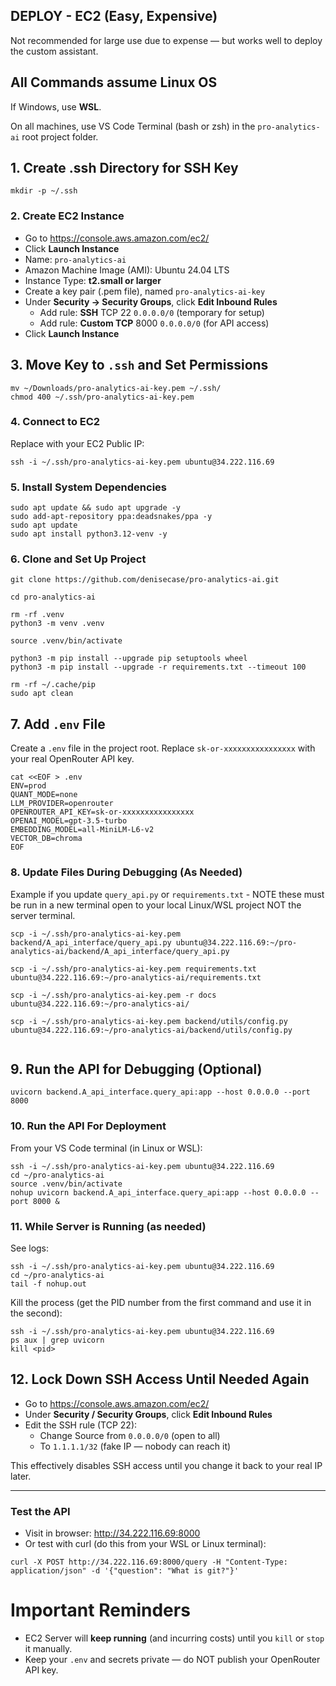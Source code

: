 ## DEPLOY - EC2 (Easy, Expensive)

Not recommended for large use due to expense — but works well to deploy the custom assistant.

## All Commands assume Linux OS

If Windows, use **WSL**. 

On all machines, use VS Code Terminal (bash or zsh) in the `pro-analytics-ai` root project folder.



## 1. Create .ssh Directory for SSH Key

```shell
mkdir -p ~/.ssh
```

### 2. Create EC2 Instance

- Go to <https://console.aws.amazon.com/ec2/>
- Click **Launch Instance**
- Name: `pro-analytics-ai`
- Amazon Machine Image (AMI): Ubuntu 24.04 LTS
- Instance Type: **t2.small or larger**
- Create a key pair (.pem file), named `pro-analytics-ai-key`
- Under **Security → Security Groups**, click **Edit Inbound Rules**
  - Add rule: **SSH** TCP 22 `0.0.0.0/0` (temporary for setup)
  - Add rule: **Custom TCP** 8000 `0.0.0.0/0` (for API access)
- Click **Launch Instance**

## 3. Move Key to `.ssh` and Set Permissions

```shell
mv ~/Downloads/pro-analytics-ai-key.pem ~/.ssh/
chmod 400 ~/.ssh/pro-analytics-ai-key.pem
```

### 4. Connect to EC2

Replace with your EC2 Public IP:

```shell
ssh -i ~/.ssh/pro-analytics-ai-key.pem ubuntu@34.222.116.69
```

### 5. Install System Dependencies

```shell
sudo apt update && sudo apt upgrade -y 
sudo add-apt-repository ppa:deadsnakes/ppa -y
sudo apt update
sudo apt install python3.12-venv -y
```

### 6. Clone and Set Up Project

```shell
git clone https://github.com/denisecase/pro-analytics-ai.git  

cd pro-analytics-ai

rm -rf .venv
python3 -m venv .venv  

source .venv/bin/activate 

python3 -m pip install --upgrade pip setuptools wheel
python3 -m pip install --upgrade -r requirements.txt --timeout 100

rm -rf ~/.cache/pip
sudo apt clean
```

## 7. Add `.env` File

Create a `.env` file in the project root. 
Replace `sk-or-xxxxxxxxxxxxxxxx` with your real OpenRouter API key.

```shell
cat <<EOF > .env
ENV=prod
QUANT_MODE=none
LLM_PROVIDER=openrouter
OPENROUTER_API_KEY=sk-or-xxxxxxxxxxxxxxxx
OPENAI_MODEL=gpt-3.5-turbo
EMBEDDING_MODEL=all-MiniLM-L6-v2
VECTOR_DB=chroma
EOF
```


### 8. Update Files During Debugging (As Needed)

Example if you update `query_api.py` or `requirements.txt` - NOTE these must be run in a new terminal open to your local Linux/WSL project NOT the server terminal. 

```shell
scp -i ~/.ssh/pro-analytics-ai-key.pem backend/A_api_interface/query_api.py ubuntu@34.222.116.69:~/pro-analytics-ai/backend/A_api_interface/query_api.py

scp -i ~/.ssh/pro-analytics-ai-key.pem requirements.txt ubuntu@34.222.116.69:~/pro-analytics-ai/requirements.txt

scp -i ~/.ssh/pro-analytics-ai-key.pem -r docs ubuntu@34.222.116.69:~/pro-analytics-ai/

scp -i ~/.ssh/pro-analytics-ai-key.pem backend/utils/config.py ubuntu@34.222.116.69:~/pro-analytics-ai/backend/utils/config.py


```

## 9. Run the API for Debugging (Optional)


```shell
uvicorn backend.A_api_interface.query_api:app --host 0.0.0.0 --port 8000
```

### 10. Run the API For Deployment

From your VS Code terminal (in Linux or WSL):

```shell
ssh -i ~/.ssh/pro-analytics-ai-key.pem ubuntu@34.222.116.69
cd ~/pro-analytics-ai
source .venv/bin/activate
nohup uvicorn backend.A_api_interface.query_api:app --host 0.0.0.0 --port 8000 &
```

### 11. While Server is Running (as needed)

See logs: 

```shell
ssh -i ~/.ssh/pro-analytics-ai-key.pem ubuntu@34.222.116.69
cd ~/pro-analytics-ai
tail -f nohup.out
```

Kill the process (get the PID number from the first command and use it in the second):

```shell
ssh -i ~/.ssh/pro-analytics-ai-key.pem ubuntu@34.222.116.69
ps aux | grep uvicorn
kill <pid>
```


## 12. Lock Down SSH Access Until Needed Again

- Go to <https://console.aws.amazon.com/ec2/>
- Under **Security / Security Groups**, click **Edit Inbound Rules**
- Edit the SSH rule (TCP 22):
  - Change Source from `0.0.0.0/0` (open to all)  
  - To `1.1.1.1/32` (fake IP — nobody can reach it)

This effectively disables SSH access until you change it back to your real IP later.

--- 

### Test the API

- Visit in browser: http://34.222.116.69:8000
- Or test with curl (do this from your WSL or Linux terminal):

```shell
curl -X POST http://34.222.116.69:8000/query -H "Content-Type: application/json" -d '{"question": "What is git?"}'
```

# Important Reminders

- EC2 Server will **keep running** (and incurring costs) until you `kill` or `stop` it manually.
- Keep your `.env` and secrets private — do NOT publish your OpenRouter API key.
